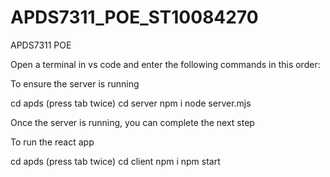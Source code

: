 # APDS7311_POE_ST10084270
APDS7311 POE

Open a terminal in vs code and enter the following commands in this order:


To ensure the server is running

cd apds (press tab twice) 
cd server
npm i
node server.mjs 


Once the server is running, you can complete the next step

To run the react app

cd apds (press tab twice)
cd client
npm i
npm start


